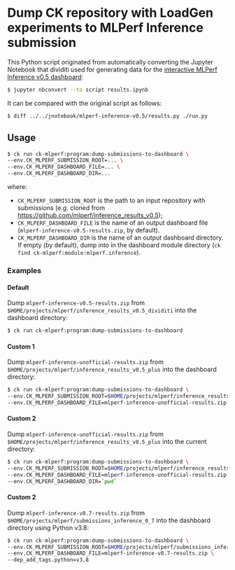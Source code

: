 # Dump CK repository with LoadGen experiments to MLPerf Inference submission

This Python script originated from automatically converting the Jupyter Notebook that dividiti used
for generating data for the [interactive MLPerf Inference v0.5 dashboard](http://cknowledge.org/dashboard/mlperf.inference):
```bash
$ jupyter nbconvert --to script results.ipynb
```

It can be compared with the original script as follows:
```bash
$ diff ../../jnotebook/mlperf-inference-v0.5/results.py ./run.py
```

## Usage

```bash
$ ck run ck-mlperf:program:dump-submissions-to-dashboard \
--env.CK_MLPERF_SUBMISSION_ROOT=... \
--env.CK_MLPERF_DASHBOARD_FILE=... \
--env.CK_MLPERF_DASHBOARD_DIR=...
```
where:
- `CK_MLPERF_SUBMISSION_ROOT` is the path to an input repository with submissions (e.g. cloned from https://github.com/mlperf/inference_results_v0.5);
- `CK_MLPERF_DASHBOARD_FILE` is the name of an output dashboard file (`mlperf-inference-v0.5-results.zip`, by default).
- `CK_MLPERF_DASHBOARD_DIR` is the name of an output dashboard directory. If empty (by default), dump into in the dashboard module directory (`ck find ck-mlperf:module:mlperf.inference`).

### Examples

#### Default

Dump `mlperf-inference-v0.5-results.zip` from `$HOME/projects/mlperf/inference_results_v0.5_dividiti` into the dashboard directory:

```bash
$ ck run ck-mlperf:program:dump-submissions-to-dashboard
```


#### Custom 1

Dump `mlperf-inference-unofficial-results.zip` from `$HOME/projects/mlperf/inference_results_v0.5_plus` into the dashboard directory:

```bash
$ ck run ck-mlperf:program:dump-submissions-to-dashboard \
--env.CK_MLPERF_SUBMISSION_ROOT=$HOME/projects/mlperf/inference_results_v0.5_plus \
--env.CK_MLPERF_DASHBOARD_FILE=mlperf-inference-unofficial-results.zip
```


#### Custom 2

Dump `mlperf-inference-unofficial-results.zip` from `$HOME/projects/mlperf/inference_results_v0.5_plus` into the current directory:

```bash
$ ck run ck-mlperf:program:dump-submissions-to-dashboard \
--env.CK_MLPERF_SUBMISSION_ROOT=$HOME/projects/mlperf/inference_results_v0.5_plus \
--env.CK_MLPERF_DASHBOARD_FILE=mlperf-inference-unofficial-results.zip \
--env.CK_MLPERF_DASHBOARD_DIR=`pwd`
```


#### Custom 2

Dump `mlperf-inference-v0.7-results.zip` from `$HOME/projects/mlperf/submissions_inference_0_7` into the dashboard directory using Python v3.8:

```bash
$ ck run ck-mlperf:program:dump-submissions-to-dashboard \
--env.CK_MLPERF_SUBMISSION_ROOT=$HOME/projects/mlperf/submissions_inference_0_7 \
--env.CK_MLPERF_DASHBOARD_FILE=mlperf-inference-v0.7-results.zip \
--dep_add_tags.python=v3.8
```
